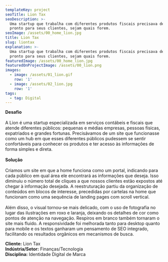```yaml
---
templateKey: project
seoTitle: Lion Tax
seoDescription: >-
  Uma startup que trabalha com diferentes produtos fiscais precisava de um site
  pronto para seus clientes, sejam quais forem.
seoImage: /assets/00_home_lion.jpg
title: Lion Tax
slug: liontax
explanation: >-
  Uma startup que trabalha com diferentes produtos fiscais precisava de um site
  pronto para seus clientes, sejam quais forem.
featuredImage: /assets/00_home_lion.jpg
featuredOnProjectImage: /assets/00_lion.png
images:
  - image: /assets/01_lion.gif
    row: '1'
  - image: /assets/02_lion.jpg
    row: '1'
tags:
  - tag: Digital
---
```

**Desafio**
<br><br>
A Lion é uma startup especializada em serviços contábeis e fiscais que atende diferentes públicos: pequenas e médias empresas, pessoas físicas, expatriados e grandes fortunas. Precisávamos de um site que funcionasse como um hub em que esses diferentes públicos pudessem se sentir confortáveis para conhecer os produtos e ter acesso às informações de forma simples e direta.
<br><br>
**Solução**
<br><br>
Criamos um site em que a home funciona como um portal, indicando para cada público em qual área ele encontrará as informações que deseja. Isso diminuiu o número total de cliques a que nossos clientes estão expostos até chegar à informação desejada. A reestruturação partiu da organização de conteúdos em blocos de interesse, precedidas por cartelas na home que funcionam como uma sequência de landing pages com scroll vertical. 
<br><br>
Além disso, o visual tornou-se mais delicado, com o uso de fotografia no lugar das ilustrações em roxo e laranja, deixando os detalhes de cor como pontos de atenção na navegação. Respiros em branco também tornaram o site mais fluido. A responsividade foi melhorada tanto para desktop quanto para mobile e os textos ganharam um pensamento de SEO integrado, facilitando os resultados orgânicos em mecanismos de busca.

**Cliente:** Lion Tax
<br>
**Indústria/Setor:** Finanças/Tecnologia
<br>
**Disciplina:** Identidade Digital de Marca
<br><br><br><br>
